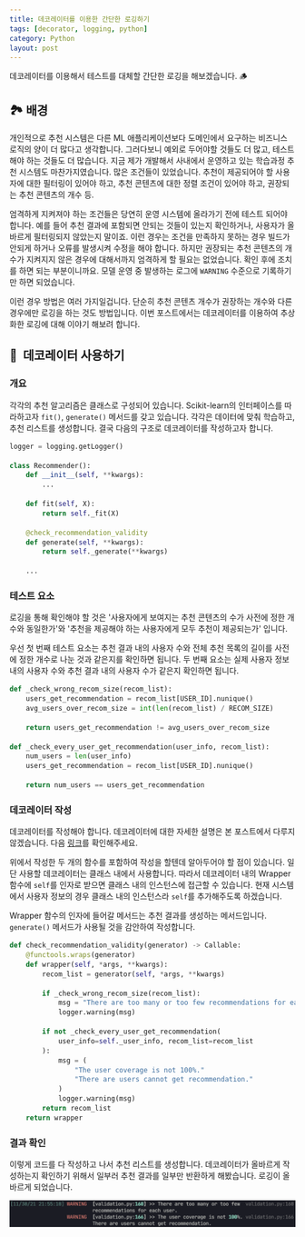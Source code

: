 ```yaml
---
title: 데코레이터를 이용한 간단한 로깅하기
tags: [decorator, logging, python]
category: Python
layout: post
---
```


데코레이터를 이용해서 테스트를 대체할 간단한 로깅을 해보겠습니다. 🪵

<!--more-->

## 🏞 배경

개인적으로 추천 시스템은 다른 ML 애플리케이션보다 도메인에서 요구하는 비즈니스 로직의 양이 더 많다고 생각합니다. 그러다보니 예외로 두어야할 것들도 더 많고, 테스트해야 하는 것들도 더 많습니다. 지금 제가 개발해서 사내에서 운영하고 있는 학습과정 추천 시스템도 마찬가지였습니다.  많은 조건들이 있었습니다. 추천이 제공되어야 할 사용자에 대한 필터링이 있어야 하고, 추천 콘텐츠에 대한 정렬 조건이 있어야 하고, 권장되는 추천 콘텐츠의 개수 등.

엄격하게 지켜져야 하는 조건들은 당연히 운영 시스템에 올라가기 전에 테스트 되어야 합니다. 예를 들어 추천 결과에 포함되면 안되는 것들이 있는지 확인하거나, 사용자가 올바르게 필터링되지 않았는지 말이죠. 이런 경우는 조건을 만족하지 못하는 경우 빌드가 안되게 하거나 오류를 발생시켜 수정을 해야 합니다. 하지만 권장되는 추천 콘텐츠의 개수가 지켜지지 않은 경우에 대해서까지 엄격하게 할 필요는 없었습니다. 확인 후에 조치를 하면 되는 부분이니까요. 모델 운영 중 발생하는 로그에 `WARNING` 수준으로 기록하기만 하면 되었습니다. 

이런 경우 방법은 여러 가지일겁니다. 단순히 추천 콘텐츠 개수가 권장하는 개수와 다른 경우에만 로깅을 하는 것도 방법입니다. 이번 포스트에서는 데코레이터를 이용하여 추상화한 로깅에 대해 이야기 해보려 합니다.

## 📝  데코레이터 사용하기

### 개요

각각의 추천 알고리즘은 클래스로 구성되어 있습니다. Scikit-learn의 인터페이스를 따라하고자 `fit()`, `generate()` 메서드를 갖고 있습니다. 각각은 데이터에 맞춰 학습하고, 추천 리스트를 생성합니다. 결국 다음의 구조로 데코레이터를 작성하고자 합니다.

```python
logger = logging.getLogger()

class Recommender():
	def __init__(self, **kwargs):
		...
	
	def fit(self, X):
		return self._fit(X)

	@check_recommendation_validity
	def generate(self, **kwargs):
		return self._generate(**kwargs)

	...
```

### 테스트 요소

로깅을 통해 확인해야 할 것은 '사용자에게 보여지는 추천 콘텐츠의 수가 사전에 정한 개수와 동일한가'와 '추천을 제공해야 하는 사용자에게 모두 추천이 제공되는가' 입니다. 

우선 첫 번째 테스트 요소는 추천 결과 내의 사용자 수와 전체 추천 목록의 길이를 사전에 정한 개수로 나눈 것과 같은지를 확인하면 됩니다. 두 번째 요소는 실제 사용자 정보 내의 사용자 수와 추천 결과 내의 사용자 수가 같은지 확인하면 됩니다.

```python
def _check_wrong_recom_size(recom_list):
	users_get_recommendation = recom_list[USER_ID].nunique()
	avg_users_over_recom_size = int(len(recom_list) / RECOM_SIZE)

	return users_get_recommendation != avg_users_over_recom_size

def _check_every_user_get_recommendation(user_info, recom_list):
	num_users = len(user_info)
	users_get_recommendation = recom_list[USER_ID].nunique()

	return num_users == users_get_recommendation
```

### 데코레이터 작성

데코레이터를 작성해야 합니다. 데코레이터에 대한 자세한 설명은 본 포스트에서 다루지 않겠습니다. 다음 [링크](https://wikidocs.net/83687)를 확인해주세요.

위에서 작성한 두 개의 함수를 포함하여 작성을 할텐데 알아두어야 할 점이 있습니다. 일단 사용할 데코레이터는 클래스 내에서 사용합니다. 따라서 데코레이터 내의 Wrapper 함수에 `self`를 인자로 받으면 클래스 내의 인스턴스에 접근할 수 있습니다. 현재 시스템에서 사용자 정보의 경우 클래스 내의 인스턴스라 `self`를 추가해주도록 하겠습니다.

Wrapper 함수의 인자에 들어갈 메서드는 추천 결과를 생성하는 메서드입니다. `generate()` 메서드가 사용될 것을 감안하여 작성합니다.

```python
def check_recommendation_validity(generator) -> Callable:
    @functools.wraps(generator)
    def wrapper(self, *args, **kwargs):
        recom_list = generator(self, *args, **kwargs)
    
        if _check_wrong_recom_size(recom_list):
            msg = "There are too many or too few recommendations for each user."
            logger.warning(msg)
        
        if not _check_every_user_get_recommendation(
            user_info=self._user_info, recom_list=recom_list
        ):
            msg = (
                "The user coverage is not 100%."
                "There are users cannot get recommendation."
            )
            logger.warning(msg)
        return recom_list
    return wrapper

```

### 결과 확인

이렇게 코드를 다 작성하고 나서 추천 리스트를 생성합니다. 데코레이터가 올바르게 작성하는지 확인하기 위해서 일부러 추천 결과를 일부만 반환하게 해봤습니다. 로깅이 올바르게 되었습니다.

![](/assets/images/2021-11-30-simple-logging-using-decorator/result.png)